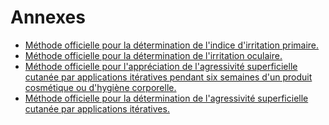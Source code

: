 # Annexes

- [Méthode officielle pour la détermination de l'indice d'irritation primaire.](methode-officielle-pour-la-determination-de-l-indice-d-irritation-primaire)
- [Méthode officielle pour la détermination de l'irritation oculaire.](methode-officielle-pour-la-determination-de-l-irritation-oculaire)
- [Méthode officielle pour l'appréciation de l'agressivité superficielle cutanée par applications itératives pendant six semaines d'un produit cosmétique ou d'hygiène corporelle.](methode-officielle-pour-l-appreciation-de-l-agressivite-superficielle-cutanee-par)
- [Méthode officielle pour la détermination de l'agressivité superficielle cutanée par applications itératives.](methode-officielle-pour-la-determination-de-l-agressivite-superficielle-cutanee-par)
